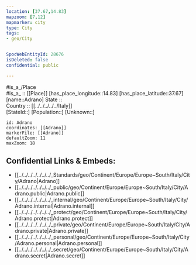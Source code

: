 ```yaml
---
location: [37.67,14.83] 
mapzoom: [7,12] 
mapmarker: city 
type: City
tags:
- geo/City


SpocWebEntityId: 28676
isDeleted: false
confidential: public

---
```

#is_a_/Place  
#is_a_ :: [[Place]] 
[has_place_longitude::14.83] 
[has_place_latitude::37.67] 
[name::Adrano] 
State ::  
Country :: [[../../../../../Italy]]  
[StateId::] 
[Population::] 
[Unknown::] 


```leaflet
id: Adrano
coordinates: [[Adrano]] 
markerFile: [[Adrano]] 
defaultZoom: 11 
maxZoom: 18
```


## Confidential Links & Embeds: 
- [[../../../../../../../_Standards/geo/Continent/Europe/Europe~South/Italy/City/Adrano|Adrano]] 
- [[../../../../../../../_public/geo/Continent/Europe/Europe~South/Italy/City/Adrano.public|Adrano.public]] 
- [[../../../../../../../_internal/geo/Continent/Europe/Europe~South/Italy/City/Adrano.internal|Adrano.internal]] 
- [[../../../../../../../_protect/geo/Continent/Europe/Europe~South/Italy/City/Adrano.protect|Adrano.protect]] 
- [[../../../../../../../_private/geo/Continent/Europe/Europe~South/Italy/City/Adrano.private|Adrano.private]] 
- [[../../../../../../../_personal/geo/Continent/Europe/Europe~South/Italy/City/Adrano.personal|Adrano.personal]] 
- [[../../../../../../../_secret/geo/Continent/Europe/Europe~South/Italy/City/Adrano.secret|Adrano.secret]] 
